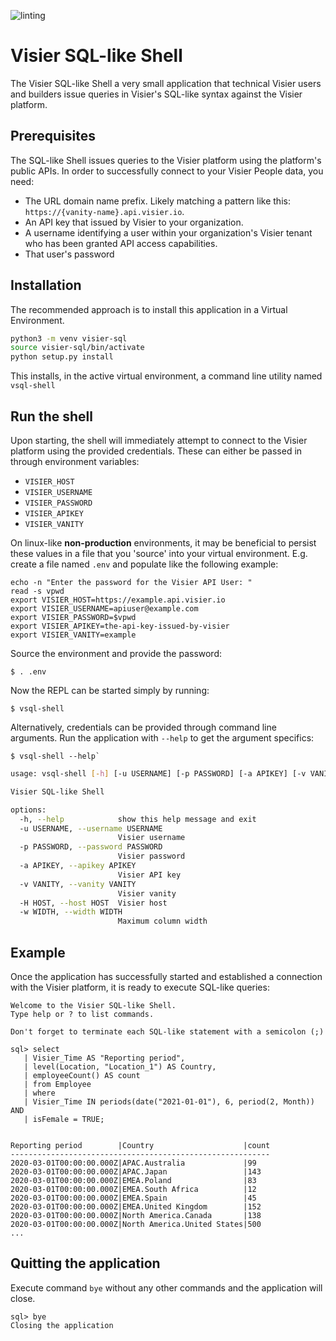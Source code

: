 ![linting](https://github.com/visier/sql-shell/actions/workflows/pylint.yml/badge.svg)
# Visier SQL-like Shell
The Visier SQL-like Shell a very small application that technical Visier users and builders issue queries in Visier's SQL-like syntax against the Visier platform.

## Prerequisites
The SQL-like Shell issues queries to the Visier platform using the platform's public APIs. In order to successfully connect to your Visier People data, you need:
* The URL domain name prefix. Likely matching a pattern like this: `https://{vanity-name}.api.visier.io`.
* An API key that issued by Visier to your organization.
* A username identifying a user within your organization's Visier tenant who has been granted API access capabilities.
* That user's password

## Installation
The recommended approach is to install this application in a Virtual Environment.
```sh
python3 -m venv visier-sql
source visier-sql/bin/activate
python setup.py install
```
This installs, in the active virtual environment, a command line utility named `vsql-shell`

## Run the shell
Upon starting, the shell will immediately attempt to connect to the Visier platform using the provided credentials. These can either be passed in through environment variables:
* `VISIER_HOST`
* `VISIER_USERNAME`
* `VISIER_PASSWORD`
* `VISIER_APIKEY`
* `VISIER_VANITY`

On linux-like **non-production** environments, it may be beneficial to persist these values in a file that you 'source' into your virtual environment. E.g. create a file named `.env` and populate like the following example:
```
echo -n "Enter the password for the Visier API User: "
read -s vpwd
export VISIER_HOST=https://example.api.visier.io
export VISIER_USERNAME=apiuser@example.com
export VISIER_PASSWORD=$vpwd
export VISIER_APIKEY=the-api-key-issued-by-visier
export VISIER_VANITY=example
```

Source the environment and provide the password:
```
$ . .env
```

Now the REPL can be started simply by running:
```
$ vsql-shell
```

Alternatively, credentials can be provided through command line arguments. Run the application with `--help` to get the argument specifics:

```
$ vsql-shell --help`
```

```sh
usage: vsql-shell [-h] [-u USERNAME] [-p PASSWORD] [-a APIKEY] [-v VANITY] [-H HOST] [-w WIDTH]

Visier SQL-like Shell

options:
  -h, --help            show this help message and exit
  -u USERNAME, --username USERNAME
                        Visier username
  -p PASSWORD, --password PASSWORD
                        Visier password
  -a APIKEY, --apikey APIKEY
                        Visier API key
  -v VANITY, --vanity VANITY
                        Visier vanity
  -H HOST, --host HOST  Visier host
  -w WIDTH, --width WIDTH
                        Maximum column width
```
## Example
Once the application has successfully started and established a connection with the Visier platform, it is ready to execute SQL-like queries:
```
Welcome to the Visier SQL-like Shell.
Type help or ? to list commands.

Don't forget to terminate each SQL-like statement with a semicolon (;)

sql> select
   | Visier_Time AS "Reporting period",
   | level(Location, "Location_1") AS Country,
   | employeeCount() AS count
   | from Employee
   | where 
   | Visier_Time IN periods(date("2021-01-01"), 6, period(2, Month)) AND
   | isFemale = TRUE;


Reporting period        |Country                    |count
----------------------------------------------------------
2020-03-01T00:00:00.000Z|APAC.Australia             |99   
2020-03-01T00:00:00.000Z|APAC.Japan                 |143  
2020-03-01T00:00:00.000Z|EMEA.Poland                |83   
2020-03-01T00:00:00.000Z|EMEA.South Africa          |12   
2020-03-01T00:00:00.000Z|EMEA.Spain                 |45   
2020-03-01T00:00:00.000Z|EMEA.United Kingdom        |152  
2020-03-01T00:00:00.000Z|North America.Canada       |138  
2020-03-01T00:00:00.000Z|North America.United States|500  
...
```

## Quitting the application
Execute command `bye` without any other commands and the application will close.
```
sql> bye
Closing the application
```